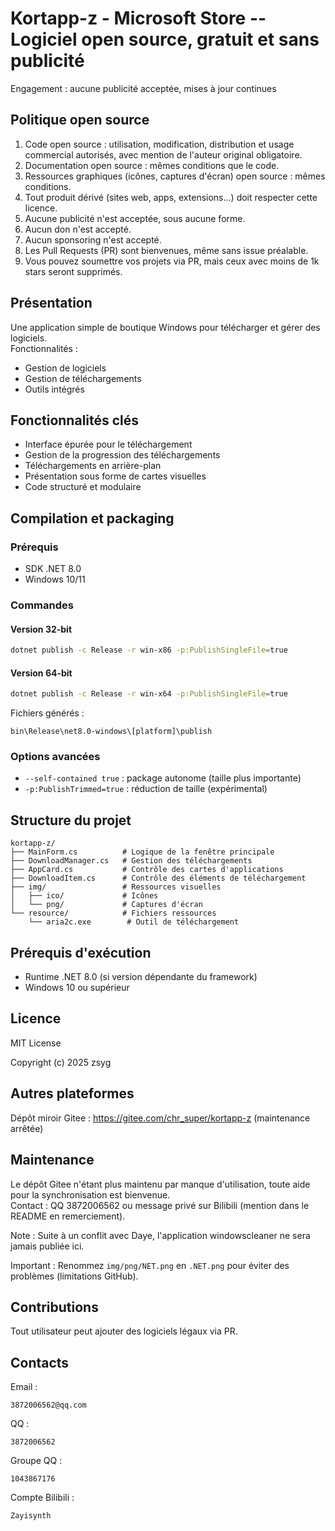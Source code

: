 # Kortapp-z - Microsoft Store -- Logiciel open source, gratuit et sans publicité

Engagement : aucune publicité acceptée, mises à jour continues

## Politique open source

1. Code open source : utilisation, modification, distribution et usage commercial autorisés, avec mention de l'auteur original obligatoire.
2. Documentation open source : mêmes conditions que le code.
3. Ressources graphiques (icônes, captures d'écran) open source : mêmes conditions.
4. Tout produit dérivé (sites web, apps, extensions...) doit respecter cette licence.
5. Aucune publicité n'est acceptée, sous aucune forme.
6. Aucun don n'est accepté.
7. Aucun sponsoring n'est accepté.
8. Les Pull Requests (PR) sont bienvenues, même sans issue préalable.
9. Vous pouvez soumettre vos projets via PR, mais ceux avec moins de 1k stars seront supprimés.

## Présentation

Une application simple de boutique Windows pour télécharger et gérer des logiciels.  
Fonctionnalités :
- Gestion de logiciels
- Gestion de téléchargements
- Outils intégrés

## Fonctionnalités clés

- Interface épurée pour le téléchargement
- Gestion de la progression des téléchargements
- Téléchargements en arrière-plan
- Présentation sous forme de cartes visuelles
- Code structuré et modulaire

## Compilation et packaging

### Prérequis
- SDK .NET 8.0
- Windows 10/11

### Commandes

#### Version 32-bit
```bash
dotnet publish -c Release -r win-x86 -p:PublishSingleFile=true
```

#### Version 64-bit
```bash
dotnet publish -c Release -r win-x64 -p:PublishSingleFile=true
```

Fichiers générés :
```
bin\Release\net8.0-windows\[platform]\publish
```

### Options avancées
- `--self-contained true` : package autonome (taille plus importante)
- `-p:PublishTrimmed=true` : réduction de taille (expérimental)

## Structure du projet

```
kortapp-z/
├── MainForm.cs          # Logique de la fenêtre principale
├── DownloadManager.cs   # Gestion des téléchargements
├── AppCard.cs           # Contrôle des cartes d'applications
├── DownloadItem.cs      # Contrôle des éléments de téléchargement
├── img/                 # Ressources visuelles
│   ├── ico/             # Icônes
│   └── png/             # Captures d'écran
└── resource/            # Fichiers ressources
    └── aria2c.exe        # Outil de téléchargement
```

## Prérequis d'exécution

- Runtime .NET 8.0 (si version dépendante du framework)
- Windows 10 ou supérieur

## Licence

MIT License

Copyright (c) 2025 zsyg

## Autres plateformes

Dépôt miroir Gitee : https://gitee.com/chr_super/kortapp-z (maintenance arrêtée)

## Maintenance

Le dépôt Gitee n'étant plus maintenu par manque d'utilisation, toute aide pour la synchronisation est bienvenue.  
Contact : QQ 3872006562 ou message privé sur Bilibili (mention dans le README en remerciement).

Note : Suite à un conflit avec Daye, l'application windowscleaner ne sera jamais publiée ici.

Important : Renommez `img/png/NET.png` en `.NET.png` pour éviter des problèmes (limitations GitHub).

## Contributions

Tout utilisateur peut ajouter des logiciels légaux via PR.

## Contacts

Email :  
```
3872006562@qq.com
```

QQ :  
```
3872006562
```

Groupe QQ :  
```
1043867176
```

Compte Bilibili :  
```
Zayisynth
```